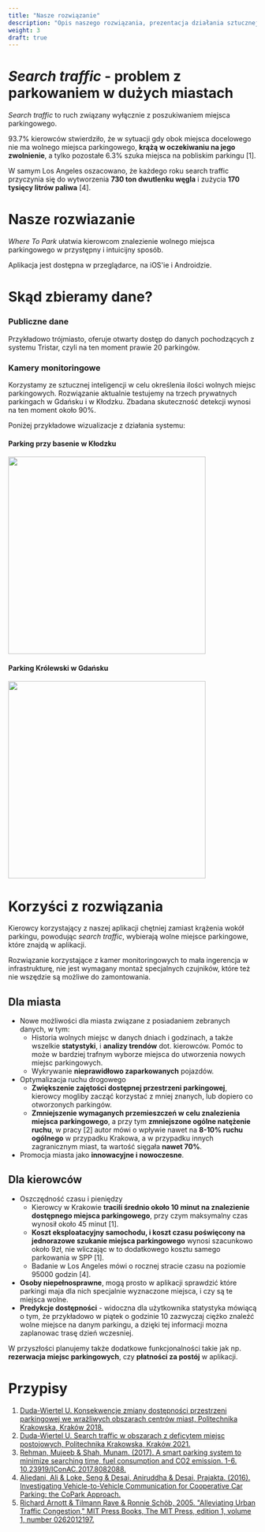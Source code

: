 ```yaml
---
title: "Nasze rozwiązanie"
description: "Opis naszego rozwiązania, prezentacja działania sztucznej inteligencji"
weight: 3
draft: true
---
```


# *Search traffic* - problem z parkowaniem w dużych miastach

*Search traffic* to ruch związany wyłącznie z poszukiwaniem miejsca parkingowego.

93.7% kierowców stwierdziło, że w sytuacji gdy obok miejsca docelowego nie ma wolnego miejsca parkingowego, **krążą w oczekiwaniu na jego zwolnienie**, a tylko pozostałe 6.3% szuka miejsca na pobliskim parkingu [1]. 

W samym Los Angeles oszacowano, że każdego roku search traffic przyczynia się do wytworzenia **730 ton dwutlenku węgla** i zużycia **170 tysięcy litrów paliwa** [4].

# Nasze rozwiazanie

*Where To Park* ułatwia kierowcom znalezienie wolnego miejsca parkingowego w przystępny i intuicijny sposób. 

Aplikacja jest dostępna w przeglądarce, na iOS'ie i Androidzie.

# Skąd zbieramy dane?

### Publiczne dane

Przykładowo trójmiasto, oferuje otwarty dostęp do danych pochodzących z systemu Tristar, czyli na ten moment prawie 20 parkingów.

### Kamery monitoringowe
Korzystamy ze sztucznej inteligencji w celu określenia ilości wolnych miejsc parkingowych. 
Rozwiązanie aktualnie testujemy na trzech prywatnych parkingach w Gdańsku i w Kłodzku. 
Zbadana skuteczność detekcji wynosi na ten moment około 90%.

Poniżej przykładowe wizualizacje z działania systemu:

#### Parking przy basenie w Kłodzku
<a href="/visualisation/basen_klodzko-1.jpeg" target="_blank">
    <img src="/visualisation/basen_klodzko-1.jpeg" width="400px">
</a>

#### Parking Królewski w Gdańsku

<a href="/visualisation/krolewski_gdansk-1.jpeg" target="_blank">
    <img src="/visualisation/krolewski_gdansk-1.jpeg" width="400px">
</a>


# Korzyści z rozwiązania

Kierowcy korzystający z naszej aplikacji chętniej zamiast krążenia wokół parkingu, powodując *search traffic*, wybierają wolne miejsce parkingowe, które znajdą w aplikacji.

Rozwiązanie korzystające z kamer monitoringowych to mała ingerencja w infrastrukturę, nie jest wymagany montaż specjalnych czujników, które też nie wszędzie są możliwe do zamontowania.

## Dla miasta

- Nowe możliwości dla miasta związane z posiadaniem zebranych danych, w tym:
  - Historia wolnych miejsc w danych dniach i godzinach, a także wszelkie **statystyki**, i **analizy trendów** dot. kierowców. Pomóc to może w bardziej trafnym wyborze miejsca do utworzenia nowych miejsc parkingowych.
  - Wykrywanie **nieprawidłowo zaparkowanych** pojazdów.
- Optymalizacja ruchu drogowego
  - **Zwiększenie zajętości dostępnej przestrzeni parkingowej**, kierowcy mogliby zacząć korzystać z mniej znanych, lub dopiero co otworzonych parkingów.
  - **Zmniejszenie wymaganych przemieszczeń w celu znalezienia miejsca parkingowego**, a przy tym **zmniejszone ogólne natężenie ruchu**, w pracy [2] autor mówi o wpływie nawet na **8-10% ruchu ogólnego** w przypadku Krakowa, a w przypadku innych zagranicznym miast, ta wartość sięgała **nawet 70%**.
- Promocja miasta jako **innowacyjne i nowoczesne**.

## Dla kierowców
- Oszczędność czasu i pieniędzy
    - Kierowcy w Krakowie **tracili średnio około 10 minut na znalezienie dostępnego miejsca parkingowego**, przy czym maksymalny czas wynosił około 45 minut [1].
    - **Koszt eksploatacyjny samochodu, i koszt czasu poświęcony na jednorazowe szukanie miejsca parkingowego** wynosi szacunkowo około 9zł, nie wliczając w to dodatkowego kosztu samego parkowania w SPP [1].
    - Badanie w Los Angeles mówi o rocznej stracie czasu na poziomie 95000 godzin [4].
- **Osoby niepełnosprawne**, mogą prosto w aplikacji sprawdzić które parkingi maja dla nich specjalnie wyznaczone miejsca, i czy są te miejsca wolne. 
- **Predykcje dostępności** - widoczna dla użytkownika statystyka mówiącą o tym, że przykładowo w piątek o godzinie 10 zazwyczaj ciężko znaleźć wolne miejsce na danym parkingu, a dzięki tej informacji mozna zaplanowac trasę dzień wczesniej.


W przyszłości planujemy także dodatkowe funkcjonalności takie jak np. **rezerwacja miejsc parkingowych**, czy **płatności za postój** w aplikacji.


# Przypisy
1. [Duda-Wiertel U. Konsekwencje zmiany dostępności przestrzeni parkingowej we wrażliwych obszarach centrów miast, Politechnika Krakowska, Kraków 2018.](https://yadda.icm.edu.pl/baztech/element/bwmeta1.element.baztech-51e98198-f84e-4b3f-8a4a-2492f1fef1df)
2. [Duda-Wiertel U. Search traffic w obszarach z deficytem miejsc postojowych, Politechnika Krakowska, Kraków 2021.](https://yadda.icm.edu.pl/baztech/element/bwmeta1.element.baztech-d8bf4176-2ea0-4571-b5a5-bdc066343c33)
3. [Rehman, Mujeeb & Shah, Munam. (2017). A smart parking system to minimize searching time, fuel consumption and CO2 emission. 1-6. 10.23919/IConAC.2017.8082088.](https://www.researchgate.net/publication/320826298_A_smart_parking_system_to_minimize_searching_time_fuel_consumption_and_CO2_emission)
4. [Aliedani, Ali & Loke, Seng & Desai, Aniruddha & Desai, Prajakta. (2016). Investigating Vehicle-to-Vehicle Communication for Cooperative Car Parking: the CoPark Approach.](https://www.researchgate.net/publication/307534127_Investigating_Vehicle-to-Vehicle_Communication_for_Cooperative_Car_Parking_the_CoPark_Approach)
5. [Richard Arnott & Tilmann Rave & Ronnie Schöb, 2005. "Alleviating Urban Traffic Congestion," MIT Press Books, The MIT Press, edition 1, volume 1, number 0262012197.](https://ideas.repec.org/b/mtp/titles/0262012197.html)